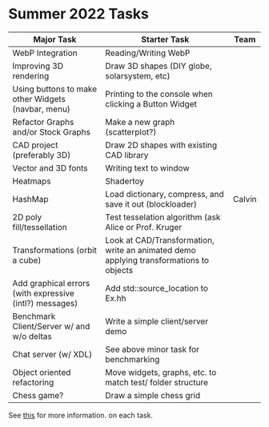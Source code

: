 # Summer 2022 Tasks

| Major Task                                              | Starter Task                                                                           | Team   |
| ------------------------------------------------------- | -------------------------------------------------------------------------------------- | ------ |
| WebP Integration                                        | Reading/Writing WebP                                                                   |        |
| Improving 3D rendering                                  | Draw 3D shapes (DIY globe, solarsystem, etc)                                           |        |
| Using buttons to make other Widgets (navbar, menu)      | Printing to the console when clicking a Button Widget                                  |        |
| Refactor Graphs and/or Stock Graphs                     | Make a new graph (scatterplot?)                                                        |        |
| CAD project (preferably 3D)                             | Draw 2D shapes with existing CAD library                                               |        |
| Vector and 3D fonts                                     | Writing text to window                                                                 |        |
| Heatmaps                                                | Shadertoy                                                                              |        |
| HashMap                                                 | Load dictionary, compress, and save it out (blockloader)                               | Calvin |
| 2D poly fill/tessellation                               | Test tesselation algorithm (ask Alice or Prof. Kruger                                  |        |
| Transformations (orbit a cube)                          | Look at CAD/Transformation, write an animated demo applying transformations to objects |        |
| Add graphical errors (with expressive (intl?) messages) | Add std::source_location to Ex.hh                                                      |        |
| Benchmark Client/Server w/ and w/o deltas               | Write a simple client/server demo                                                      |        |
| Chat server (w/ XDL)                                    | See above minor task for benchmarking                                                  |        |
| Object oriented refactoring                             | Move widgets, graphs, etc. to match test/ folder structure                             |        |
| Chess game?                                             | Draw a simple chess grid                                                               |        |

See [this](TODO.md#todo) for more information. on each task.
